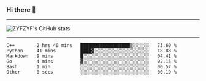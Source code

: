 ### Hi there 👋

-------

<!--

- 🔭 I’m currently working on ...
- 🌱 I’m currently learning Rust
- 👯 I’m looking to collaborate on ...
- 🤔 I’m looking for help with ...
- 💬 Ask me about ...
- 📫 How to reach me: ...
- 😄 Pronouns: ...
- ⚡ Fun fact: ...

-------
-->

![ZYFZYF's GitHub stats](https://github-readme-stats.vercel.app/api?username=ZYFZYF)


-------

<!--START_SECTION:waka-->

```text
C++        2 hrs 40 mins   ██████████████████▒░░░░░░   73.60 %
Python     41 mins         ████▓░░░░░░░░░░░░░░░░░░░░   18.88 %
Markdown   9 mins          █░░░░░░░░░░░░░░░░░░░░░░░░   04.41 %
Go         4 mins          ▓░░░░░░░░░░░░░░░░░░░░░░░░   02.15 %
Bash       1 min           ░░░░░░░░░░░░░░░░░░░░░░░░░   00.57 %
Other      0 secs          ░░░░░░░░░░░░░░░░░░░░░░░░░   00.19 %
```

<!--END_SECTION:waka-->


